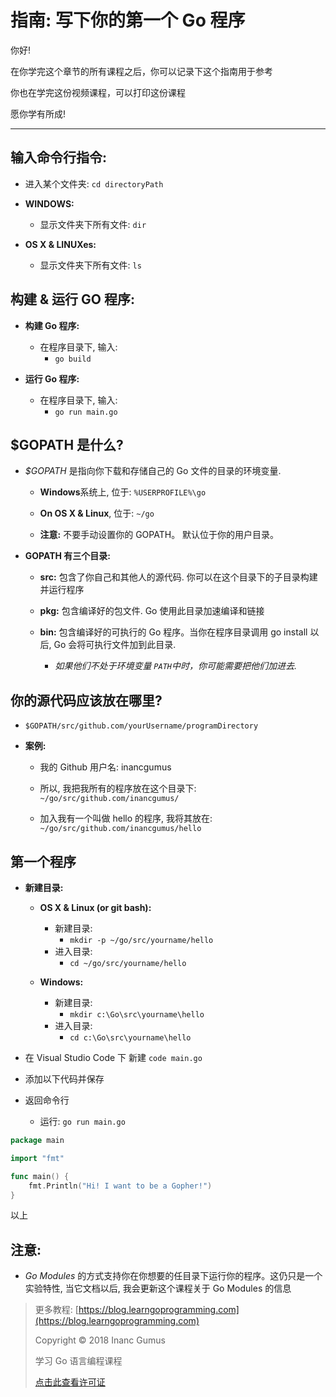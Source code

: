 # 指南: 写下你的第一个 Go 程序

你好!

在你学完这个章节的所有课程之后，你可以记录下这个指南用于参考

你也在学完这份视频课程，可以打印这份课程

愿你学有所成!

---

## 输入命令行指令:

* 进入某个文件夹: `cd directoryPath`

* **WINDOWS:**

    * 显示文件夹下所有文件: `dir`

* **OS X & LINUXes:**

    * 显示文件夹下所有文件: `ls`

## 构建 & 运行 GO 程序:

* **构建 Go 程序:**

    * 在程序目录下, 输入:
        * `go build`

* **运行 Go 程序:**

    * 在程序目录下, 输入:
        * `go run main.go`

## $GOPATH 是什么?

* _$GOPATH_ 是指向你下载和存储自己的 Go 文件的目录的环境变量.

    * **Windows**系统上, 位于: `%USERPROFILE%\go`

    * **On OS X & Linux**, 位于: `~/go`

    * **注意:** 不要手动设置你的 GOPATH。 默认位于你的用户目录。

* **GOPATH 有三个目录:**

    * **src:** 包含了你自己和其他人的源代码. 你可以在这个目录下的子目录构建并运行程序

    * **pkg:** 包含编译好的包文件. Go 使用此目录加速编译和链接

    * **bin:** 包含编译好的可执行的 Go 程序。当你在程序目录调用 go install 以后, Go 会将可执行文件加到此目录.

        * _如果他们不处于环境变量 `PATH`中时，你可能需要把他们加进去._

## 你的源代码应该放在哪里?

* `$GOPATH/src/github.com/yourUsername/programDirectory`

* **案例:**

    * 我的 Github 用户名: inancgumus

    * 所以, 我把我所有的程序放在这个目录下: `~/go/src/github.com/inancgumus/`

    * 加入我有一个叫做 hello 的程序, 我将其放在: `~/go/src/github.com/inancgumus/hello`

## 第一个程序

* **新建目录:**
    * **OS X & Linux (or git bash):**
        * 新建目录:
            * `mkdir -p ~/go/src/yourname/hello`
        * 进入目录:
            * `cd ~/go/src/yourname/hello`

    * **Windows:**
        * 新建目录:
            * `mkdir c:\Go\src\yourname\hello`
        * 进入目录:
            * `cd c:\Go\src\yourname\hello`

* 在 Visual Studio Code 下 新建 `code main.go`
* 添加以下代码并保存
* 返回命令行
    * 运行: `go run main.go`

```go
package main

import "fmt"

func main() {
    fmt.Println("Hi! I want to be a Gopher!")
}
```

以上

## 注意:

* *Go Modules* 的方式支持你在你想要的任目录下运行你的程序。这仍只是一个实验特性, 当它文档以后, 我会更新这个课程关于 Go Modules 的信息

<div style="page-break-after: always;"></div>

> 更多教程: [https://blog.learngoprogramming.com](https://blog.learngoprogramming.com)
> 
> Copyright © 2018 Inanc Gumus
> 
> 学习 Go 语言编程课程
> 
> [点击此查看许可证](https://creativecommons.org/licenses/by-nc-sa/4.0/)
